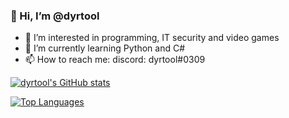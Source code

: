 ### 👋 Hi, I’m @dyrtool
- 👀 I’m interested in programming, IT security and video games
- 🌱 I’m currently learning Python and C#
- 📫 How to reach me: discord: dyrtool#0309
<!--- - 💞️ I’m looking to collaborate on idk --->

[![dyrtool's GitHub stats](https://github-readme-stats.vercel.app/api?username=dyrtool&theme=gotham&show_icons=true)](https://github.com/anuraghazra/github-readme-stats)

[![Top Languages](https://github-readme-stats.vercel.app/api/top-langs/?username=dyrtool&theme=gotham&show_icons=true)](https://github.com/anuraghazra/github-readme-stats)

<!---
dyrtool/dyrtool is a ✨ special ✨ repository because its `README.md` (this file) appears on your GitHub profile.
You can click the Preview link to take a look at your changes.
--->
